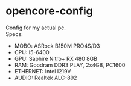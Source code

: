 # opencore-config
Config for my actual pc.  
Specs:  
* MOBO: ASRock B150M PRO4S/D3
* CPU: I5-6400
* GPU: Saphire Nitro+ RX 480 8GB
* RAM: Goodram DDR3 PLAY, 2x4GB, PC1600
* ETHERNET: Intel I219V
* AUDIO: Realtek ALC-892
